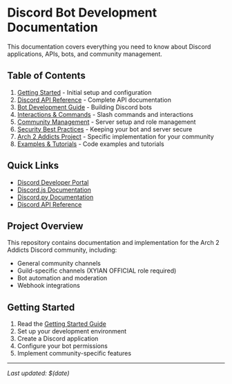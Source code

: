 # Discord Bot Development Documentation

This documentation covers everything you need to know about Discord applications, APIs, bots, and community management.

## Table of Contents

1. [Getting Started](./getting-started.md) - Initial setup and configuration
2. [Discord API Reference](./discord-api.md) - Complete API documentation
3. [Bot Development Guide](./bot-development.md) - Building Discord bots
4. [Interactions & Commands](./interactions-commands.md) - Slash commands and interactions
5. [Community Management](./community-management.md) - Server setup and role management
6. [Security Best Practices](./security.md) - Keeping your bot and server secure
7. [Arch 2 Addicts Project](./arch2-project.md) - Specific implementation for your community
8. [Examples & Tutorials](./examples.md) - Code examples and tutorials

## Quick Links

- [Discord Developer Portal](https://discord.com/developers/applications)
- [Discord.js Documentation](https://discord.js.org/)
- [Discord.py Documentation](https://discordpy.readthedocs.io/)
- [Discord API Reference](https://discord.com/developers/docs/reference)

## Project Overview

This repository contains documentation and implementation for the Arch 2 Addicts Discord community, including:
- General community channels
- Guild-specific channels (XYIAN OFFICIAL role required)
- Bot automation and moderation
- Webhook integrations

## Getting Started

1. Read the [Getting Started Guide](./getting-started.md)
2. Set up your development environment
3. Create a Discord application
4. Configure your bot permissions
5. Implement community-specific features

---

*Last updated: $(date)*
